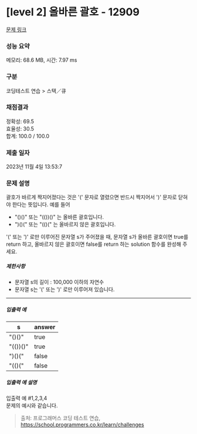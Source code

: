 # [level 2] 올바른 괄호 - 12909 

[문제 링크](https://school.programmers.co.kr/learn/courses/30/lessons/12909) 

### 성능 요약

메모리: 68.6 MB, 시간: 7.97 ms

### 구분

코딩테스트 연습 > 스택／큐

### 채점결과

정확성: 69.5<br/>효율성: 30.5<br/>합계: 100.0 / 100.0

### 제출 일자

2023년 11월 4일 13:53:7

### 문제 설명

<p>괄호가 바르게 짝지어졌다는 것은 '(' 문자로 열렸으면 반드시 짝지어서 ')' 문자로 닫혀야 한다는 뜻입니다. 예를 들어</p>

<ul>
<li>"()()" 또는 "(())()" 는 올바른 괄호입니다.</li>
<li>")()(" 또는 "(()(" 는 올바르지 않은 괄호입니다.</li>
</ul>

<p>'(' 또는 ')' 로만 이루어진 문자열 s가 주어졌을 때, 문자열 s가 올바른 괄호이면 true를 return 하고, 올바르지 않은 괄호이면 false를 return 하는 solution 함수를 완성해 주세요.</p>

<h5>제한사항</h5>

<ul>
<li>문자열 s의 길이 : 100,000 이하의 자연수</li>
<li>문자열 s는 '(' 또는 ')' 로만 이루어져 있습니다.</li>
</ul>

<hr>

<h5>입출력 예</h5>
<table class="table">
        <thead><tr>
<th>s</th>
<th>answer</th>
</tr>
</thead>
        <tbody><tr>
<td>"()()"</td>
<td>true</td>
</tr>
<tr>
<td>"(())()"</td>
<td>true</td>
</tr>
<tr>
<td>")()("</td>
<td>false</td>
</tr>
<tr>
<td>"(()("</td>
<td>false</td>
</tr>
</tbody>
      </table>
<h5>입출력 예 설명</h5>

<p>입출력 예 #1,2,3,4<br>
문제의 예시와 같습니다.</p>


> 출처: 프로그래머스 코딩 테스트 연습, https://school.programmers.co.kr/learn/challenges